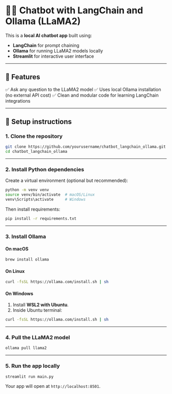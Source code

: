 # 🦥💬 Chatbot with LangChain and Ollama (LLaMA2)

This is a **local AI chatbot app** built using:

* **LangChain** for prompt chaining
* **Ollama** for running LLaMA2 models locally
* **Streamlit** for interactive user interface

---

## 🚀 **Features**

✅ Ask any question to the LLaMA2 model
✅ Uses local Ollama installation (no external API cost)
✅ Clean and modular code for learning LangChain integrations

---

## 👥️ **Setup instructions**

### 1. **Clone the repository**

```bash
git clone https://github.com/yourusername/chatbot_langchain_ollama.git
cd chatbot_langchain_ollama
```

---

### 2. **Install Python dependencies**

Create a virtual environment (optional but recommended):

```bash
python -m venv venv
source venv/bin/activate  # macOS/Linux
venv\Scripts\activate     # Windows
```

Then install requirements:

```bash
pip install -r requirements.txt
```

---

### 3. **Install Ollama**

#### **On macOS**

```bash
brew install ollama
```

#### **On Linux**

```bash
curl -fsSL https://ollama.com/install.sh | sh
```

#### **On Windows**

1. Install **WSL2 with Ubuntu**.
2. Inside Ubuntu terminal:

```bash
curl -fsSL https://ollama.com/install.sh | sh
```

---

### 4. **Pull the LLaMA2 model**

```bash
ollama pull llama2
```

---

### 5. **Run the app locally**

```bash
streamlit run main.py
```

Your app will open at `http://localhost:8501`.
